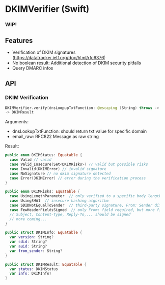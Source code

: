 # DKIMVerifier (Swift)

### WIP!

## Features

* Verification of DKIM signatures (https://datatracker.ietf.org/doc/html/rfc6376)
* No boolean result: Additional detection of DKIM security pitfalls
* Query DMARC infos 

## API

###  DKIM Verification

```swift
DKIMVerifier.verify(dnsLoopupTxtFunction: @escaping (String) throws -> String?, email_raw: String)
-> DKIMResult
```

Arguments:
* dnsLookupTxtFunction: should return txt value for specific domain
* email_raw: RFC822 Message as raw string

Result:
```swift
public enum DKIMStatus: Equatable {
  case Valid // valid
  case Valid_Insecure(Set<DKIMRisks>) // valid but possible risks
  case Invalid(DKIMError) // invalid signature
  case NoSignature // no dkim signature detected
  case Error(DKIMError) // error during the verification process
}

public enum DKIMRisks: Equatable {
  case UsingLengthParameter  // only verified to a specific body length
  case UsingSHA1  // insecure hashing algorithm
  case SDIDNotEqualToSender  // third-party signature, From: Sender different to DKIM Domain
  case FewHeaderFieldsSigned  // only From: field required, but more fields are better else manipulation possible
  // Subject, Content-Type, Reply-To,... should be signed
  // more coming...
}

public struct DKIMInfo: Equatable {
  var version: String?
  var sdid: String?
  var auid: String?
  var from_sender: String?
}

public struct DKIMResult: Equatable {
  var status: DKIMStatus
  var info: DKIMInfo?
}
```